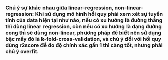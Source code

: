 ### Chú ý sự khác nhau giữa linear-regression, non-linear-regression: Khi sử dụng mô hình hồi quy phải xem xét sự tuyến tính của data hiện tại như nào, nếu có xu hướng là đường thẳng thì dùng linear regression, còn nếu có xu hướng là dạng đường cong thì sẽ dùng non-linear, phương pháp để biết nên sử dụng bậc mấy đó là k-fold-cross-validation, và chú ý đối với hồi quy dùng r2score để đo độ chính xác gần 1 thì càng tốt, nhưng phải chú ý overfit.
